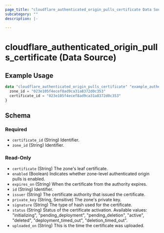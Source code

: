 ```yaml
---
page_title: "cloudflare_authenticated_origin_pulls_certificate Data Source - Cloudflare"
subcategory: ""
description: |-
  
---
```


# cloudflare_authenticated_origin_pulls_certificate (Data Source)



## Example Usage

```terraform
data "cloudflare_authenticated_origin_pulls_certificate" "example_authenticated_origin_pulls_certificate" {
  zone_id = "023e105f4ecef8ad9ca31a8372d0c353"
  certificate_id = "023e105f4ecef8ad9ca31a8372d0c353"
}
```

<!-- schema generated by tfplugindocs -->
## Schema

### Required

- `certificate_id` (String) Identifier.
- `zone_id` (String) Identifier.

### Read-Only

- `certificate` (String) The zone's leaf certificate.
- `enabled` (Boolean) Indicates whether zone-level authenticated origin pulls is enabled.
- `expires_on` (String) When the certificate from the authority expires.
- `id` (String) Identifier.
- `issuer` (String) The certificate authority that issued the certificate.
- `private_key` (String, Sensitive) The zone's private key.
- `signature` (String) The type of hash used for the certificate.
- `status` (String) Status of the certificate activation.
Available values: "initializing", "pending_deployment", "pending_deletion", "active", "deleted", "deployment_timed_out", "deletion_timed_out".
- `uploaded_on` (String) This is the time the certificate was uploaded.


